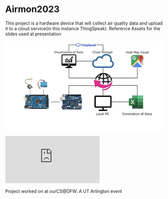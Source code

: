 # Airmon2023

 This project is a hardware device that will collect air quality data and upload it to a cloud service(in this instance ThingSpeak). Reference Assets for the slides used at presentation

![](https://github.com/stardestro/Airmon2023/blob/main/Assets/Airmondiagram.png)

![Demo of data collected](http://htmlpreview.github.com/stardestro/Airmon2023/blob/main/Miscellaneous/map.html)

 Project worked on at ourCS@DFW. A UT Arlington event
